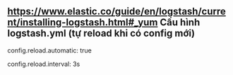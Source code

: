 https://www.elastic.co/guide/en/logstash/current/installing-logstash.html#_yum
Cấu hình logstash.yml (tự reload khi có config mới)
---
config.reload.automatic: true

config.reload.interval: 3s

